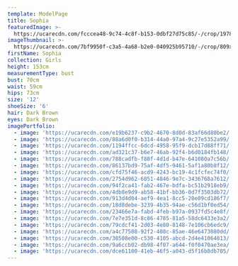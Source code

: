 ```yaml
---
template: ModelPage
title: Sophia
featuredImage: >-
  https://ucarecdn.com/fcccea48-9c74-4c8f-b153-0dbf27d75c85/-/crop/1978x1191/8,88/-/preview/
imageThumbnail: >-
  https://ucarecdn.com/7bf9950f-c3a5-4a68-b2e0-040925b95710/-/crop/809x1043/205,207/-/preview/
firstName: Sophia
collection: Girls
height: 153cm
measurementType: bust
bust: 70cm
waist: 59cm
hips: 73cm
size: '12'
shoeSize: '6'
hair: Dark Brown
eyes: Dark Brown
imagePortfolio:
  - image: 'https://ucarecdn.com/e19b6237-c9b2-4670-8d0d-83af66d80be2/'
  - image: 'https://ucarecdn.com/88a6d0f0-b314-44a0-97a4-9c27e5352a99/'
  - image: 'https://ucarecdn.com/1194ffcc-6dcd-4958-95f9-dcb17d88ff71/'
  - image: 'https://ucarecdn.com/ad321c37-b6e7-46ab-92f4-b6d0184fb148/'
  - image: 'https://ucarecdn.com/788cadfb-f88f-4d1d-b47e-641080a7c56b/'
  - image: 'https://ucarecdn.com/86137bd9-75af-4df5-9461-5af1a80b8f12/'
  - image: 'https://ucarecdn.com/cfd75f46-acd9-4243-bc19-4c1fcfec74f0/'
  - image: 'https://ucarecdn.com/2754d962-6851-4846-9e7c-3436768a7612/'
  - image: 'https://ucarecdn.com/94f2ca41-fab2-467e-bdfa-bc51b2918eb9/'
  - image: 'https://ucarecdn.com/4db8e9d9-ab58-41bf-bb36-0d7f3503db72/'
  - image: 'https://ucarecdn.com/913d4d04-aef9-4ea1-8cc5-20e09cd186f7/'
  - image: 'https://ucarecdn.com/18d8debe-3239-4b35-94ae-c56d1bf0ed54/'
  - image: 'https://ucarecdn.com/23466e7a-fabd-4feb-b97a-0937fd5c4e8f/'
  - image: 'https://ucarecdn.com/7e7e351d-8c86-4785-81a5-58dc6433e3a2/'
  - image: 'https://ucarecdn.com/79cdcf41-2d03-4e80-8148-7e106cb6edc9/'
  - image: 'https://ucarecdn.com/a4c77508-92f2-408c-85ae-46e6473080dd/'
  - image: 'https://ucarecdn.com/38508e00-c530-4105-abcd-2d4e41064813/'
  - image: 'https://ucarecdn.com/9a6ccb02-db98-4f07-a644-f0f0470ae3ea/'
  - image: 'https://ucarecdn.com/dce61100-41eb-46f5-a043-d5f16b8db705/'
---
```


